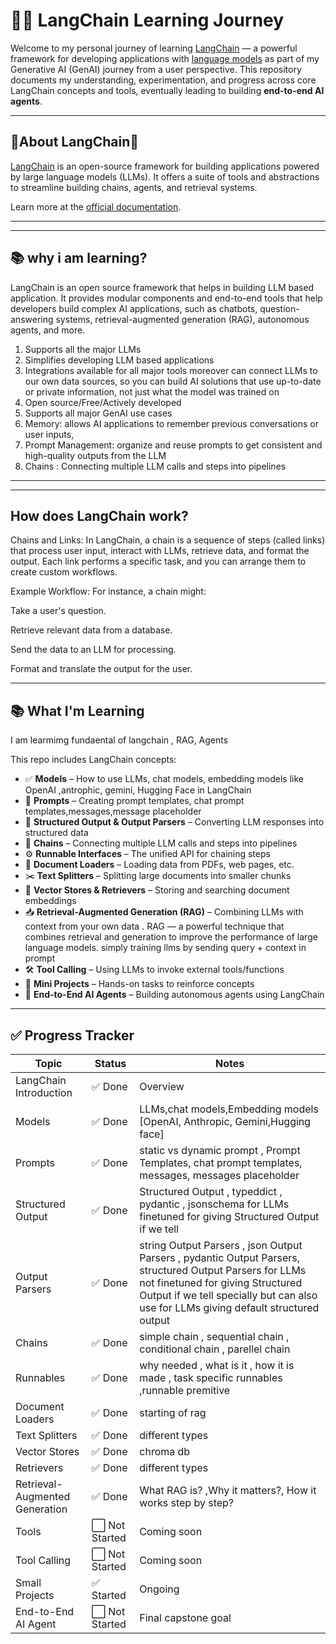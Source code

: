 # 🦜🔗 LangChain Learning Journey

Welcome to my personal journey of learning [LangChain](w) — a powerful framework for developing applications with [language models](w) as part of my Generative AI (GenAI) journey from a user perspective. This repository documents my understanding, experimentation, and progress across core LangChain concepts and tools, eventually leading to building **end-to-end AI agents**.

---

## 🔗About LangChain🦜

[LangChain](w) is an open-source framework for building applications powered by large language models (LLMs). It offers a suite of tools and abstractions to streamline building chains, agents, and retrieval systems.

Learn more at the [official documentation](https://docs.langchain.com/).

---

---
## 📚 why i am learning?
LangChain is an open source framework that helps in building LLM based application. 
It
provides modular components and end-to-end tools that help developers build complex AI
applications, such as chatbots, question-answering systems, retrieval-augmented generation
(RAG), autonomous agents, and more.
1. Supports all the major LLMs
2. Simplifies developing LLM based applications
3. Integrations available for all major tools moreover can connect LLMs to our own data sources, so you can build AI solutions that use up-to-date or private information, not just what the model was trained on
4. Open source/Free/Actively developed
5. Supports all major GenAI use cases
6. Memory: allows AI applications to remember previous conversations or user inputs,
7. Prompt Management:  organize and reuse prompts to get consistent and high-quality outputs from the LLM
8. Chains : Connecting multiple LLM calls and steps into pipelines


---
---
## How does LangChain work?

Chains and Links: In LangChain, a chain is a sequence of steps (called links) that process user input, interact with LLMs, retrieve data, and format the output. Each link performs a specific task, and you can arrange them to create custom workflows.

Example Workflow: For instance, a chain might:

Take a user's question.

Retrieve relevant data from a database.

Send the data to an LLM for processing.

Format and translate the output for the user.

---

## 📚 What I'm Learning
I am learmimg fundaental of langchain , RAG,  Agents

This repo includes  LangChain concepts:

- ✅ **Models** – How to use LLMs, chat models, embedding models like OpenAI ,antrophic, gemini, Hugging Face in LangChain
- 💬 **Prompts** – Creating prompt templates, chat prompt templates,messages,message placeholder
- 🧱 **Structured Output & Output Parsers** – Converting LLM responses into structured data
- 🔗 **Chains** – Connecting multiple LLM calls and steps into pipelines
- ⚙️ **Runnable Interfaces** – The unified API for chaining steps
- 📄 **Document Loaders** – Loading data from PDFs, web pages, etc.
- ✂️ **Text Splitters** – Splitting large documents into smaller chunks
- 🧠 **Vector Stores & Retrievers** – Storing and searching document embeddings
- 📥 **Retrieval-Augmented Generation (RAG)** – Combining LLMs with context from your own data . RAG — a powerful technique that combines retrieval and generation to improve the performance of large language models.     simply training llms by sending query + context in prompt
- 🛠️ **Tool Calling** – Using LLMs to invoke external tools/functions
- 🚧 **Mini Projects** – Hands-on tasks to reinforce concepts
- 🧠 **End-to-End AI Agents** – Building autonomous agents using LangChain




---

## ✅ Progress Tracker

| Topic                          | Status     | Notes                              |
|-------------------------------|------------|------------------------------------|
| LangChain Introduction        | ✅ Done     | Overview         |
| Models                        | ✅ Done     | LLMs,chat models,Embedding models [OpenAI, Anthropic, Gemini,Hugging face]            |
| Prompts                       | ✅ Done     | static vs dynamic prompt , Prompt Templates, chat prompt templates, messages, messages placeholder              |
| Structured Output             | ✅ Done  |  Structured Output  , typeddict , pydantic , jsonschema  for  LLMs finetuned for  giving Structured Output  if we tell |
| Output Parsers                | ✅ Done| string Output Parsers , json Output Parsers , pydantic Output Parsers, structured Output Parsers for  LLMs  not finetuned for giving Structured Output if we tell specially  but can also use for LLMs giving default structured output    |
| Chains                        | ✅ Done | simple chain , sequential chain , conditional chain , parellel chain  |
| Runnables                     | ✅ Done | why needed , what is it , how it is made , task specific runnables ,runnable premitive   |
| Document Loaders              | ✅ Done | starting of rag  |
| Text Splitters                | ✅ Done | different types       |
| Vector Stores                 | ✅ Done | chroma db      |
| Retrievers                    | ✅ Done | different types   |
| Retrieval-Augmented Generation| ✅ Done |What RAG is? ,Why it matters?, How it works step by step?   |
| Tools                         | ⬜ Not Started | Coming soon            |
| Tool Calling                  | ⬜ Not Started | Coming soon         |
| Small Projects                | ✅ Started | Ongoing                     | 
| End-to-End AI Agent           | ⬜ Not Started | Final capstone goal              |





